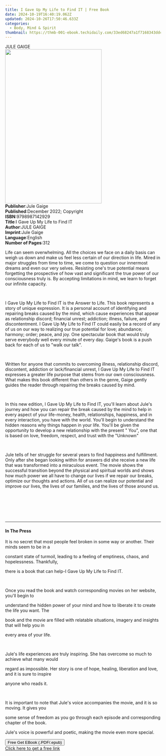 ```yaml
---
title: I Gave Up My Life to Find IT | Free Book
date: 2024-10-19T16:40:19.062Z
updated: 2024-10-26T17:50:46.633Z
categories:
  - Body, Mind & Spirit
thumbnail: https://thmb-001-ebook.techidaily.com/33ed68247a1f7168343ddcb4a302f2f5b43f3f015ba528a4376f6c04a6163eb6.jpg
---
```

<main id="book-container">
  <div class="flex flex-col">
    <div class="book-brief flex-1 py-6 px-4 sm:p-6 md:py-10 md:px-8">
      <!-- brief-->
      <div class="book-brief-main">JULE GAIGE</div>
    </div>
    <div
      class="book-meta-info flex-1 grid gap-4 col-start-1 col-end-3 row-start-1 sm:mb-6 sm:grid-cols-4 lg:gap-6 lg:col-start-2 lg:row-end-6 lg:row-span-6 lg:mb-0"
    >
      <div
        class="book-meta-info-left place-content-center mt-4 p-4 text-sm leading-6 col-start-2 col-span-2 dark:text-slate-400"
      >
        <img
          class="w-full h-500 object-cover rounded-lg sm:h-255 sm:col-span-2 lg:col-span-full"
          src="https://img-001-ebook.techidaily.com/4e7b2b781976d21ee9532fca742730e3e3b5b2991ec09a8530c197b5d2c218d3.jpg"
          alt=""
          width="312"
          height="500"
        />
      </div>
      <div
        class="book-meta-info-right mt-2 col-start-1 row-start-2 col-span-3 self-center"
      >
        <!-- meta data  -->
        <div class="flex flex-col px-4 md:px-8">
          <div class="flex-1">
            <strong>Publisher</strong>:<span class="px-2">Jule Gaige</span>
          </div>
          <div class="flex-1">
            <strong>Published</strong>:<span class="px-2"
              >December 2022; Copyright</span
            >
          </div>
          <div class="flex-1">
            <strong>ISBN</strong>:<span class="px-2">9798987142929</span>
          </div>
          <div class="flex-1">
            <strong>Title</strong>:<span class="px-2"
              >I Gave Up My Life to Find IT</span
            >
          </div>
          <div class="flex-1">
            <strong>Author</strong>:<span class="px-2">JULE GAIGE</span>
          </div>
          <div class="flex-1">
            <strong>Imprint</strong>:<span class="px-2">Jule Gaige</span>
          </div>
          <div class="flex-1">
            <strong>Language</strong>:<span class="px-2">English</span>
          </div>
          <div class="flex-1">
            <strong>Number of Pages</strong>:<span class="px-2">312</span>
          </div>
        </div>
      </div>
    </div>
    <div class="book-description flex-1 py-6 px-4 sm:p-6 md:py-10 md:px-8">
      <div class="book-description-main">
        <div accordion-content="" id="description">
          <p>
            Life can seem overwhelming. All the choices we face on a daily basis
            can weigh us down and make us feel less certain of our direction in
            life. Mired in major struggles from time to time, we come to
            question our innermost dreams and even our very
            selves.&nbsp;Resisting one's true potential means forgetting the
            prospective of how vast and significant the true power of our
            consciousness truly is. By accepting limitations in mind, we learn
            to forget our infinite capacity.
          </p>
          <p>&nbsp;</p>
          <p>
            I Gave Up My Life to Find IT is the Answer to Life. This book
            represents a story of unique expression. It is a personal account of
            identifying and repairing breaks caused by the mind, which cause
            experiences that appear as relationship discord; financial unrest;
            addiction; illness, failure, and discontentment. I Gave Up My Life
            to Find IT could easily be a record of any of us on our way to
            realizing our true potential for love; abundance; harmony; order;
            peace, and joy. One spectacular book that would truly serve
            everybody well every minute of every day.&nbsp;Gaige's book is a
            push back for each of us to "walk our talk".
          </p>
          <p>&nbsp;</p>
          <p>
            Written for anyone that commits to overcoming illness, relationship
            discord, discontent, addiction or lack/financial unrest, I Gave Up
            My Life to Find IT expresses a greater life purpose that stems from
            our own consciousness. What makes this book different than others in
            the genre, Gaige gently guides the reader through repairing the
            breaks caused by mind.
          </p>
          <p><br /></p>
          <p>
            In this new edition, I Gave Up My Life to Find IT, you'll learn
            about Jule's journey and how you can repair the break caused by the
            mind to help in every aspect of your life-money, health,
            relationships, happiness, and in every interaction, you have with
            the world. You'll begin to understand the hidden reasons why things
            happen in your life. You'll be given the opportunity to develop a
            new relationship with the present " You", one that is based on love,
            freedom, respect, and trust with the "Unknown"
          </p>
          <p><br /></p>
          <p>
            Jule tells of her struggle for several years to find happiness and
            fulfillment. Only after she began looking within for answers did she
            receive a new life that was transformed into a miraculous event. The
            movie shows the successful transition beyond the physical and
            spiritual worlds and shows how much power we all have to change our
            lives if we repair our breaks, optimize our thoughts and actions.
            All of us can realize our potential and improve our lives, the lives
            of our families, and the lives of those around us.&nbsp;
          </p>
          <p>&nbsp;&nbsp;</p>
          <p><br /></p>
          <p><br /></p>
        </div>
        <div class="accordion-fader"></div>
      </div>
    </div>
    <div class="book-excerpts flex-1 py-6 px-4 sm:p-6 md:py-10 md:px-8">
      <!-- excerpts-->
      <div class="book-excerpts-main">
        <hr />
        <h4 class="placeholder placeholder-heading">
          <span>In The Press</span>
        </h4>
        <p></p>
        <p>
          It is no secret that most people feel broken in some way or another.
          Their minds seem to be in a
        </p>
        <p>
          constant state of turmoil, leading to a feeling of emptiness, chaos,
          and hopelessness. Thankfully,
        </p>
        <p>there is a book that can help-I Gave Up My Life to Find IT.&nbsp;</p>
        <p><br /></p>
        <p>
          Once you read the book and watch corresponding movies on her website,
          you'll begin to
        </p>
        <p>
          understand the hidden power of your mind and how to liberate it to
          create the life you want. The
        </p>
        <p>
          book and the movie are filled with relatable situations, imagery and
          insights that will help you in
        </p>
        <p>every area of your life.&nbsp;</p>
        <p><br /></p>
        <p>
          Jule's life experiences are truly inspiring. She has overcome so much
          to achieve what many would
        </p>
        <p>
          regard as impossible. Her story is one of hope, healing, liberation
          and love, and it is sure to inspire
        </p>
        <p>anyone who reads it.&nbsp;</p>
        <p><br /></p>
        <p>
          It is important to note that Jule's voice accompanies the movie, and
          it is so moving. It gives you
        </p>
        <p>
          some sense of freedom as you go through each episode and corresponding
          chapter of the book.
        </p>
        <p>
          Jule's voice is powerful and poetic, making the movie even more
          special.&nbsp;
        </p>
        <p></p>
      </div>
    </div>
    <div
      class="book-about-author flex-1 py-6 px-4 sm:p-6 md:py-10 md:px-8"
    ></div>
    <div class="book-free-get flex-1 py-6 px-4 sm:p-6 md:py-10 md:px-8">
      <button
        id="btn-free-get"
        class="bg-blue-500 hover:bg-blue-700 text-white font-bold py-2 px-4 rounded"
      >
        Free Get EBook (.PDF/.epub)
      </button>
      <div id="countdown-display" class="px-2 text-lg mt-2"></div>
      <a
        id="free-link"
        class="hidden bg-blue-500 hover:bg-blue-700 text-white font-bold py-2 px-4 rounded"
        href="https://www.ebooks.com/en-us/book/210729317/i-gave-up-my-life-to-find-it/jule-gaige/"
        target="_blank"
        >Click here to get a free link</a
      >
    </div>
    <script>
      let countdownTime = 0;
      let countdownInterval = null;
      document
        .getElementById('btn-free-get')
        .addEventListener('click', startCountdown);
      function startCountdown() {
        countdownTime = new Date().getTime() + 60000 * 3;
        countdownInterval = setInterval(updateCountdown, 1000);
        document.getElementById('btn-free-get').disabled = true;
        document
          .getElementById('btn-free-get')
          .classList.add('bg-gray-500', 'cursor-not-allowed');
      }
      function updateCountdown() {
        let currentTime = new Date().getTime();
        let timeLeft = countdownTime - currentTime;
        let secondsLeft = Math.floor(timeLeft / 1000);
        document.getElementById('countdown-display').innerHTML =
          `Remaining time: ${secondsLeft} seconds.`;
        if (secondsLeft <= 0) {
          clearInterval(countdownInterval);
          document.getElementById('btn-free-get').classList.add('hidden');
          document.getElementById('free-link').classList.remove('hidden');
          document.getElementById('countdown-display').innerHTML = '';
        }
      }
    </script>
  </div>
</main>

<ins class="adsbygoogle"
      style="display:block"
      data-ad-client="ca-pub-7571918770474297"
      data-ad-slot="8358498916"
      data-ad-format="auto"
      data-full-width-responsive="true"></ins>
    